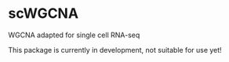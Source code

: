 # scWGCNA
WGCNA adapted for single cell RNA-seq

This package is currently in development, not suitable for use yet!

